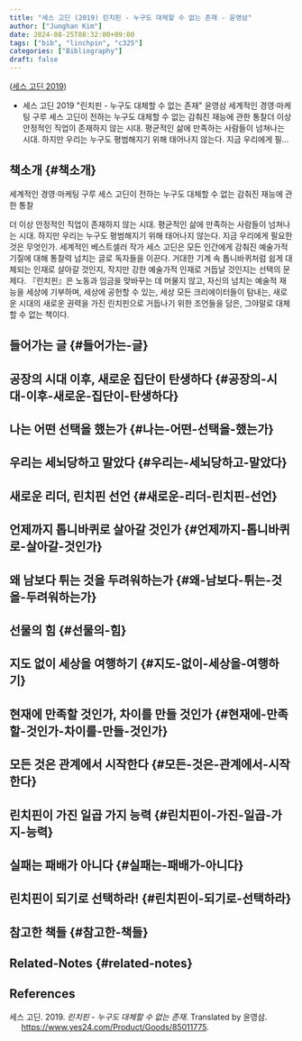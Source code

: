 ```yaml
---
title: "세스 고딘 (2019) 린치핀 - 누구도 대체할 수 없는 존재 - 윤영삼"
author: ["Junghan Kim"]
date: 2024-08-25T08:32:00+09:00
tags: ["bib", "linchpin", "c325"]
categories: ["Bibliography"]
draft: false
---
```


(<a href="#citeproc_bib_item_1">세스 고딘 2019</a>)

-   세스 고딘 2019 "린치핀 - 누구도 대체할 수 없는 존재" 윤영삼 세계적인 경영·마케팅 구루 세스 고딘이 전하는 누구도 대체할 수 없는 감춰진 재능에 관한 통찰더 이상 안정적인 직업이 존재하지 않는 시대. 평균적인 삶에 만족하는 사람들이 넘쳐나는 시대. 하지만 우리는 누구도 평범해지기 위해 태어나지 않는다. 지금 우리에게 필...


## 책소개 {#책소개}

세계적인 경영·마케팅 구루 세스 고딘이 전하는 누구도 대체할 수 없는 감춰진 재능에 관한 통찰

더 이상 안정적인 직업이 존재하지 않는 시대. 평균적인 삶에 만족하는 사람들이 넘쳐나는 시대. 하지만 우리는 누구도 평범해지기 위해 태어나지 않는다. 지금 우리에게 필요한 것은 무엇인가. 세계적인 베스트셀러 작가 세스 고딘은 모든 인간에게 감춰진 예술가적 기질에 대해 통찰력 넘치는 글로 독자들을 이끈다. 거대한 기계 속 톱니바퀴처럼 쉽게 대체되는 인재로 살아갈 것인지, 작지만 강한 예술가적 인재로 거듭날 것인지는 선택의 문제다. 『린치핀』은 노동과 임금을 맞바꾸는 데 머물지 않고, 자신의 넘치는 예술적 재능을 세상에 기부하며, 세상에 공헌할 수 있는, 세상 모든 크리에이터들이 탐내는, 새로운 시대의 새로운 권력을 가진 린치핀으로 거듭나기 위한 조언들을 담은, 그야말로 대체할 수 없는 책이다.


## 들어가는 글 {#들어가는-글}


## 공장의 시대 이후, 새로운 집단이 탄생하다 {#공장의-시대-이후-새로운-집단이-탄생하다}


## 나는 어떤 선택을 했는가 {#나는-어떤-선택을-했는가}


## 우리는 세뇌당하고 말았다 {#우리는-세뇌당하고-말았다}


## 새로운 리더, 린치핀 선언 {#새로운-리더-린치핀-선언}


## 언제까지 톱니바퀴로 살아갈 것인가 {#언제까지-톱니바퀴로-살아갈-것인가}


## 왜 남보다 튀는 것을 두려워하는가 {#왜-남보다-튀는-것을-두려워하는가}


## 선물의 힘 {#선물의-힘}


## 지도 없이 세상을 여행하기 {#지도-없이-세상을-여행하기}


## 현재에 만족할 것인가, 차이를 만들 것인가 {#현재에-만족할-것인가-차이를-만들-것인가}


## 모든 것은 관계에서 시작한다 {#모든-것은-관계에서-시작한다}


## 린치핀이 가진 일곱 가지 능력 {#린치핀이-가진-일곱-가지-능력}


## 실패는 패배가 아니다 {#실패는-패배가-아니다}


## 린치핀이 되기로 선택하라! {#린치핀이-되기로-선택하라}


## 참고한 책들 {#참고한-책들}


## Related-Notes {#related-notes}

## References

<style>.csl-entry{text-indent: -1.5em; margin-left: 1.5em;}</style><div class="csl-bib-body">
  <div class="csl-entry"><a id="citeproc_bib_item_1"></a>세스 고딘. 2019. <i>린치핀 - 누구도 대체할 수 없는 존재</i>. Translated by 윤영삼. <a href="https://www.yes24.com/Product/Goods/85011775">https://www.yes24.com/Product/Goods/85011775</a>.</div>
</div>
